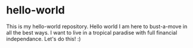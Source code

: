 # hello-world
This is my hello-world repository.
Hello world I am here to bust-a-move in all the best ways. I want to live in a tropical paradise with full financial independance. Let's do this! :) 
